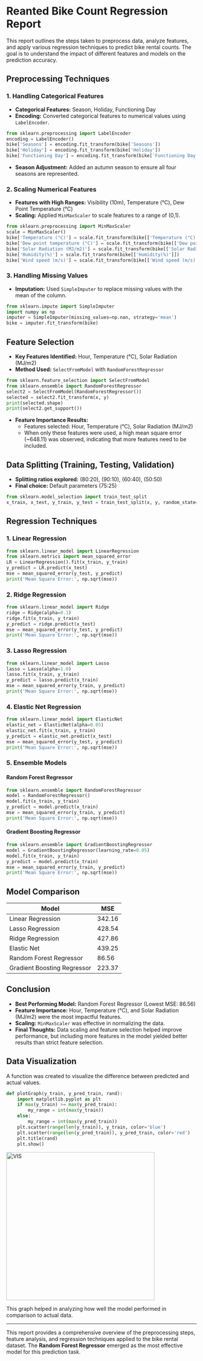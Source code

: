 # Reanted Bike Count Regression Report

This report outlines the steps taken to preprocess data, analyze features, and apply various regression techniques to predict bike rental counts. The goal is to understand the impact of different features and models on the prediction accuracy.

## Preprocessing Techniques

### 1. Handling Categorical Features
- **Categorical Features:** Season, Holiday, Functioning Day
- **Encoding:** Converted categorical features to numerical values using `LabelEncoder`.

```python
from sklearn.preprocessing import LabelEncoder
encoding = LabelEncoder()
bike['Seasons'] = encoding.fit_transform(bike['Seasons'])
bike['Holiday'] = encoding.fit_transform(bike['Holiday'])
bike['Functioning Day'] = encoding.fit_transform(bike['Functioning Day'])
```
- **Season Adjustment:** Added an autumn season to ensure all four seasons are represented.

### 2. Scaling Numerical Features
- **Features with High Ranges:** Visibility (10m), Temperature (°C), Dew Point Temperature (°C)
- **Scaling:** Applied `MinMaxScaler` to scale features to a range of (0,1).

```python
from sklearn.preprocessing import MinMaxScaler
scale = MinMaxScaler()
bike['Temperature (°C)'] = scale.fit_transform(bike[['Temperature (°C)']])
bike['Dew point temperature (°C)'] = scale.fit_transform(bike[['Dew point temperature (°C)']])
bike['Solar Radiation (MJ/m2)'] = scale.fit_transform(bike[['Solar Radiation (MJ/m2)']])
bike['Humidity(%)'] = scale.fit_transform(bike[['Humidity(%)']])
bike['Wind speed (m/s)'] = scale.fit_transform(bike[['Wind speed (m/s)']])
```

### 3. Handling Missing Values
- **Imputation:** Used `SimpleImputer` to replace missing values with the mean of the column.

```python
from sklearn.impute import SimpleImputer
import numpy as np
imputer = SimpleImputer(missing_values=np.nan, strategy='mean')
bike = imputer.fit_transform(bike)
```

## Feature Selection
- **Key Features Identified:** Hour, Temperature (°C), Solar Radiation (MJ/m2)
- **Method Used:** `SelectFromModel` with `RandomForestRegressor`

```python
from sklearn.feature_selection import SelectFromModel
from sklearn.ensemble import RandomForestRegressor
select2 = SelectFromModel(RandomForestRegressor())
selected = select2.fit_transform(x, y)
print(selected.shape)
print(select2.get_support())
```
- **Feature Importance Results:**
  - Features selected: Hour, Temperature (°C), Solar Radiation (MJ/m2)
  - When only these features were used, a high mean square error (~648.11) was observed, indicating that more features need to be included.

## Data Splitting (Training, Testing, Validation)

- **Splitting ratios explored:** (80:20), (90:10), (60:40), (50:50)
- **Final choice:** Default parameters (75:25)

```python
from sklearn.model_selection import train_test_split
x_train, x_test, y_train, y_test = train_test_split(x, y, random_state=33)
```

## Regression Techniques

### 1. Linear Regression
```python
from sklearn.linear_model import LinearRegression
from sklearn.metrics import mean_squared_error
LR = LinearRegression().fit(x_train, y_train)
y_predict = LR.predict(x_test)
mse = mean_squared_error(y_test, y_predict)
print('Mean Square Error:', np.sqrt(mse))
```

### 2. Ridge Regression
```python
from sklearn.linear_model import Ridge
ridge = Ridge(alpha=0.1)
ridge.fit(x_train, y_train)
y_predict = ridge.predict(x_test)
mse = mean_squared_error(y_test, y_predict)
print('Mean Square Error:', np.sqrt(mse))
```

### 3. Lasso Regression
```python
from sklearn.linear_model import Lasso
lasso = Lasso(alpha=1.0)
lasso.fit(x_train, y_train)
y_predict = lasso.predict(x_train)
mse = mean_squared_error(y_train, y_predict)
print('Mean Square Error:', np.sqrt(mse))
```

### 4. Elastic Net Regression
```python
from sklearn.linear_model import ElasticNet
elastic_net = ElasticNet(alpha=0.05)
elastic_net.fit(x_train, y_train)
y_predict = elastic_net.predict(x_test)
mse = mean_squared_error(y_test, y_predict)
print('Mean Square Error:', np.sqrt(mse))
```

### 5. Ensemble Models

#### Random Forest Regressor
```python
from sklearn.ensemble import RandomForestRegressor
model = RandomForestRegressor()
model.fit(x_train, y_train)
y_predict = model.predict(x_train)
mse = mean_squared_error(y_train, y_predict)
print('Mean Square Error:', np.sqrt(mse))
```

#### Gradient Boosting Regressor
```python
from sklearn.ensemble import GradientBoostingRegressor
model = GradientBoostingRegressor(learning_rate=0.05)
model.fit(x_train, y_train)
y_predict = model.predict(x_train)
mse = mean_squared_error(y_train, y_predict)
print('Mean Square Error:', np.sqrt(mse))
```

## Model Comparison
| Model | MSE |
|--------|----------|
| Linear Regression | 342.16 |
| Lasso Regression | 428.54 |
| Ridge Regression | 427.86 |
| Elastic Net | 439.25 |
| Random Forest Regressor | 86.56 |
| Gradient Boosting Regressor | 223.37 |

## Conclusion

- **Best Performing Model:** Random Forest Regressor (Lowest MSE: 86.56)
- **Feature Importance:** Hour, Temperature (°C), and Solar Radiation (MJ/m2) were the most impactful features.
- **Scaling:** `MinMaxScaler` was effective in normalizing the data.
- **Final Thoughts:** Data scaling and feature selection helped improve performance, but including more features in the model yielded better results than strict feature selection.

## Data Visualization
A function was created to visualize the difference between predicted and actual values.

```python
def plotGraph(y_train, y_pred_train, rand):
    import matplotlib.pyplot as plt
    if max(y_train) >= max(y_pred_train):
        my_range = int(max(y_train))
    else:
        my_range = int(max(y_pred_train))
    plt.scatter(range(len(y_train)), y_train, color='blue')
    plt.scatter(range(len(y_pred_train)), y_pred_train, color='red')
    plt.title(rand)
    plt.show()
```
<img width="392" alt="VIS" src="https://github.com/user-attachments/assets/59943f95-5150-41e1-be29-2f130562ca86" />


This graph helped in analyzing how well the model performed in comparison to actual data.

---
This report provides a comprehensive overview of the preprocessing steps, feature analysis, and regression techniques applied to the bike rental dataset. The **Random Forest Regressor** emerged as the most effective model for this prediction task.

